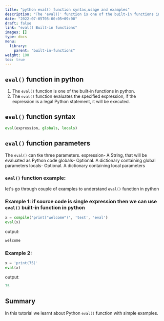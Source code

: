 ```yaml
---
title: "python eval() function syntax,usage and examples"
description: "The 'eval()' function is one of the built-in functions in python"
date: "2022-07-05T05:00:05+09:00"
draft: false
link: "eval() Built-in functions"
images: []
type: docs
menu:
  library:
    parent: "built-in-functions"
weight: 100
toc: true
---
```


## `eval()` function in python

1. The `eval()` function is one of the built-in functions in python.
2. The `eval()` function evaluates the specified expression, if the expression is a legal Python statement, it will be executed.


## `eval()` function syntax

```python
eval(expression, globals, locals) 
```
## `eval()` function parameters

The `eval()` can tke three parameters.
expression- A String, that will be evaluated as Python code
globals- Optional. A dictionary containing global parameters
locals- Optional. A dictionary containing local parameters


###  `eval()` function example:

let's go through couple of examples to understand `eval()` function in python

### Example 1: if source code is single expression then we can use `eval()` built-in function in python

```python
x = compile('print("welcome")', 'test', 'eval')
eval(x) 
```
output:
```python
welcome
```
### Example 2:

```python
x = 'print(75)'
eval(x)
```
output:

```python
75
```
## Summary
In this tutorial we learnt about Python `eval()` function with simple examples.


